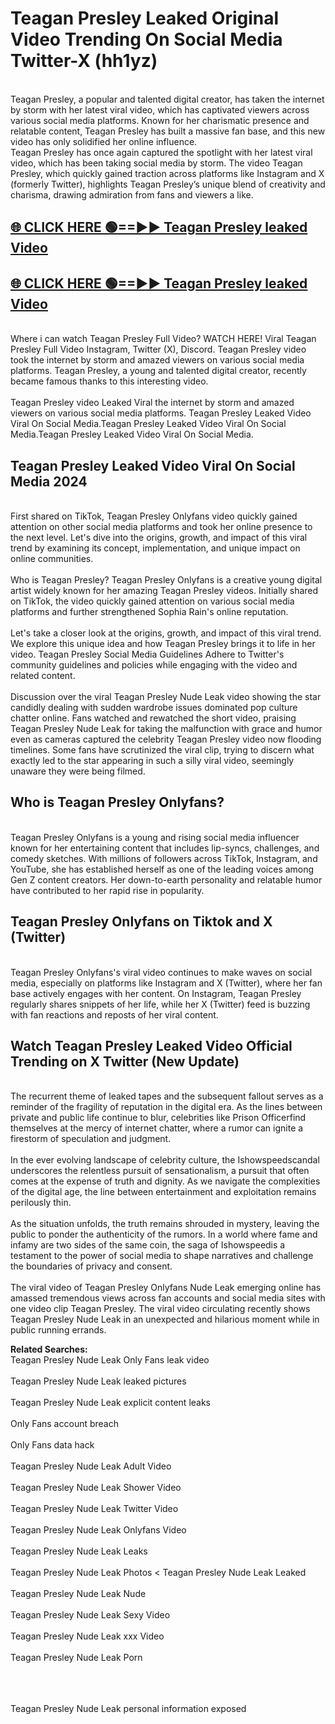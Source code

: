 # Teagan Presley Leaked Original Video Trending On Social Media Twitter-X (hh1yz)

<br>
Teagan Presley, a popular and talented digital creator, has taken the internet by storm with her latest viral video, which has captivated viewers across various social media platforms. Known for her charismatic presence and relatable content, Teagan Presley has built a massive fan base, and this new video has only solidified her online influence.
<br>
Teagan Presley has once again captured the spotlight with her latest viral video, which has been taking social media by storm. The video Teagan Presley, which quickly gained traction across platforms like Instagram and X (formerly Twitter), highlights Teagan Presley’s unique blend of creativity and charisma, drawing admiration from fans and viewers a like.
<br>

## [🌐 CLICK HERE 🟢==►►  Teagan Presley leaked Video ](https://onlyclips.site?title=Teagan_Presley&ref=git)

## [🌐 CLICK HERE 🟢==►►  Teagan Presley leaked Video ](https://onlyclips.site?title=Teagan_Presley&ref=git)



<br>
Where i can watch Teagan Presley Full Video? WATCH HERE! Viral Teagan Presley Full Video Instagram, Twitter (X), Discord. Teagan Presley video took the internet by storm and amazed viewers on various social media platforms. Teagan Presley, a young and talented digital creator, recently became famous thanks to this interesting video.
<br><br>
Teagan Presley video Leaked Viral the internet by storm and amazed viewers on various social media platforms. Teagan Presley Leaked Video Viral On Social Media.Teagan Presley Leaked Video Viral On Social Media.Teagan Presley Leaked Video Viral On Social Media.
<br>

<h2>Teagan Presley Leaked Video Viral On Social Media 2024</h2>
<br>
First shared on TikTok, Teagan Presley Onlyfans video quickly gained attention on other social media platforms and took her online presence to the next level. Let's dive into the origins, growth, and impact of this viral trend by examining its concept, implementation, and unique impact on online communities.
<br><br>
Who is Teagan Presley? Teagan Presley Onlyfans is a creative young digital artist widely known for her amazing Teagan Presley videos. Initially shared on TikTok, the video quickly gained attention on various social media platforms and further strengthened Sophia Rain's online reputation.
<br><br>
Let's take a closer look at the origins, growth, and impact of this viral trend. We explore this unique idea and how Teagan Presley brings it to life in her video. Teagan Presley Social Media Guidelines Adhere to Twitter's community guidelines and policies while engaging with the video and related content.
<br><br>
Discussion over the viral Teagan Presley Nude Leak video showing the star candidly dealing with sudden wardrobe issues dominated pop culture chatter online. Fans watched and rewatched the short video, praising Teagan Presley Nude Leak for taking the malfunction with grace and humor even as cameras captured the celebrity Teagan Presley video now flooding timelines. Some fans have scrutinized the viral clip, trying to discern what exactly led to the star appearing in such a silly viral video, seemingly unaware they were being filmed.
<br>

<h2>Who is Teagan Presley Onlyfans?</h2>
<br>
Teagan Presley Onlyfans is a young and rising social media influencer known for her entertaining content that includes lip-syncs, challenges, and comedy sketches. With millions of followers across TikTok, Instagram, and YouTube, she has established herself as one of the leading voices among Gen Z content creators. Her down-to-earth personality and relatable humor have contributed to her rapid rise in popularity.
<br>
<h2>Teagan Presley Onlyfans on Tiktok and X (Twitter)</h2>
<br>
Teagan Presley Onlyfans's viral video continues to make waves on social media, especially on platforms like Instagram and X (Twitter), where her fan base actively engages with her content. On Instagram, Teagan Presley regularly shares snippets of her life, while her X (Twitter) feed is buzzing with fan reactions and reposts of her viral content.
<br>
<h2>Watch Teagan Presley Leaked Video Official Trending on X Twitter (New Update)</h2>
<br>
The recurrent theme of leaked tapes and the subsequent fallout serves as a reminder of the fragility of reputation in the digital era. As the lines between private and public life continue to blur, celebrities like Prison Officerfind themselves at the mercy of internet chatter, where a rumor can ignite a firestorm of speculation and judgment.
<br><br>
In the ever evolving landscape of celebrity culture, the Ishowspeedscandal underscores the relentless pursuit of sensationalism, a pursuit that often comes at the expense of truth and dignity. As we navigate the complexities of the digital age, the line between entertainment and exploitation remains perilously thin.
<br><br>
As the situation unfolds, the truth remains shrouded in mystery, leaving the public to ponder the authenticity of the rumors. In a world where fame and infamy are two sides of the same coin, the saga of Ishowspeedis a testament to the power of social media to shape narratives and challenge the boundaries of privacy and consent.
<br><br>
The viral video of Teagan Presley Onlyfans Nude Leak emerging online has amassed tremendous views across fan accounts and social media sites with one video clip Teagan Presley. The viral video circulating recently shows Teagan Presley Nude Leak in an unexpected and hilarious moment while in public running errands.
<br>

<strong>Related Searches:</strong>
<br>
Teagan Presley Nude Leak Only Fans leak video
<br><br>
Teagan Presley Nude Leak leaked pictures
<br><br>
Teagan Presley Nude Leak explicit content leaks
<br><br>
Only Fans account breach
<br><br>
Only Fans data hack
<br><br>
Teagan Presley Nude Leak Adult Video
<br><br>
Teagan Presley Nude Leak Shower Video
<br><br>
Teagan Presley Nude Leak Twitter Video
<br><br>
Teagan Presley Nude Leak Onlyfans Video
<br><br>
Teagan Presley Nude Leak Leaks
<br><br>
Teagan Presley Nude Leak Photos
<
Teagan Presley Nude Leak Leaked
<br><br>
Teagan Presley Nude Leak Nude
<br><br>
Teagan Presley Nude Leak Sexy Video
<br><br>
Teagan Presley Nude Leak xxx Video
<br><br>
Teagan Presley Nude Leak Porn
<br><br>

<br><br>
Teagan Presley Nude Leak personal information exposed